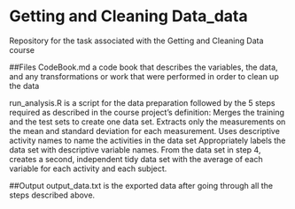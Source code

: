 # Getting and Cleaning Data_data
 Repository for the task associated with the Getting and Cleaning Data course

##Files
CodeBook.md a code book that describes the variables, the data, and any transformations or work that were performed in order to clean up the data

run_analysis.R is a script for the data preparation followed by the 5 steps required as described in the course project’s definition:
Merges the training and the test sets to create one data set.
Extracts only the measurements on the mean and standard deviation for each measurement. 
Uses descriptive activity names to name the activities in the data set
Appropriately labels the data set with descriptive variable names. 
From the data set in step 4, creates a second, independent tidy data set with the average of each variable for each activity and each subject.

##Output
output_data.txt is the exported data after going through all the steps described above.